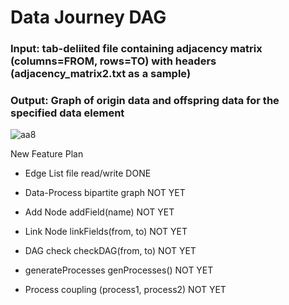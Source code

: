 # Data Journey DAG

### Input: tab-deliited file containing adjacency matrix (columns=FROM, rows=TO) with headers (adjacency_matrix2.txt as a sample)
### Output: Graph of origin data and offspring data for the specified data element

![aa8](https://github.com/tomkob9999/data_journey_dag/assets/96751911/d503bde5-370e-40d4-afec-f9b2cf732e19)

New Feature Plan

- Edge List file read/write DONE


- Data-Process bipartite graph NOT YET
- Add Node  addField(name) NOT YET
- Link Node  linkFields(from, to) NOT YET
- DAG check  checkDAG(from, to) NOT YET
- generateProcesses  genProcesses() NOT YET
- Process coupling  (process1, process2) NOT YET
  
